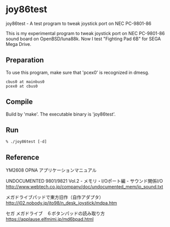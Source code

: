 joy86test
=========

joy86test - A test program to tweak joystick port on NEC PC-9801-86

This is my experimental program to tweak joystick port on NEC PC-9801-86
sound board on OpenBSD/luna88k.  Now I test "Fighting Pad 6B" for
SEGA Mega Drive.

Preparation
-----------
To use this program, make sure that 'pcex0' is recognized in dmesg.
```
cbus0 at mainbus0
pcex0 at cbus0
```

Compile
-------
Build by 'make'.  The executable binary is 'joy86test'.

Run
---
```
% ./joy86test [-d]
```

Reference
---------
YM2608 OPNA アプリケーションマニュアル

UNDOCUMENTED 9801/9821 Vol.2 - メモリ・I/Oポート編 - サウンド関係I/O
    http://www.webtech.co.jp/company/doc/undocumented_mem/io_sound.txt

メガドライブパッドで東方旧作（自作アダプタ）
    http://j02.nobody.jp/jto98/n_desk_joystick/mdpa.htm

セガ メガドライブ　６ボタンパッドの読み取り方
    https://applause.elfmimi.jp/md6bpad.html
